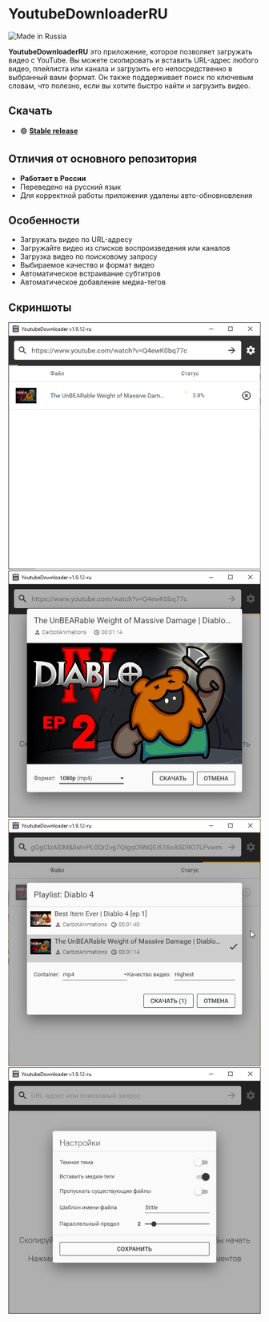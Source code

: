 # YoutubeDownloaderRU

![Made in Russia](https://img.shields.io/badge/made%20in-russia-red)


**YoutubeDownloaderRU** это приложение, которое позволяет загружать видео с YouTube.
Вы можете скопировать и вставить URL-адрес любого видео, плейлиста или канала и загрузить его непосредственно в выбранный вами формат.
Он также поддерживает поиск по ключевым словам, что полезно, если вы хотите быстро найти и загрузить видео.


## Скачать

- 🟢 **[Stable release](https://github.com/DormirProf/YoutubeDownloader/releases/tag/latest)**

## Отличия от основного репозитория
- **Работает в России**
- Переведено на русский язык
- Для корректной работы приложения удалены авто-обновновления

## Особенности
- Загружать видео по URL-адресу
- Загружайте видео из списков воспроизведения или каналов
- Загрузка видео по поисковому запросу
- Выбираемое качество и формат видео
- Автоматическое встраивание субтитров
- Автоматическое добавление медиа-тегов

## Скриншоты

![list](.assets/list.png)
![single](.assets/single.png)
![multiple](.assets/multiple.png)
![settings](.assets/settings.png)